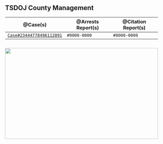 ## TSDOJ County Management

@Case(s) | @Arrests Report(s) | @Citation Report(s)
--- | --- | ---
[`Case#23444778496112091`](/TSDOJ/Case%444778496112091.md) | `#0000-0000` | `#0000-0000`

##

<img width="100%" height="300" src="https://cdn.discordapp.com/attachments/987509275968544768/1001254852380336270/99-997199_san-andreas-highway-patrol-ocrp-hd-png-download.png" />
